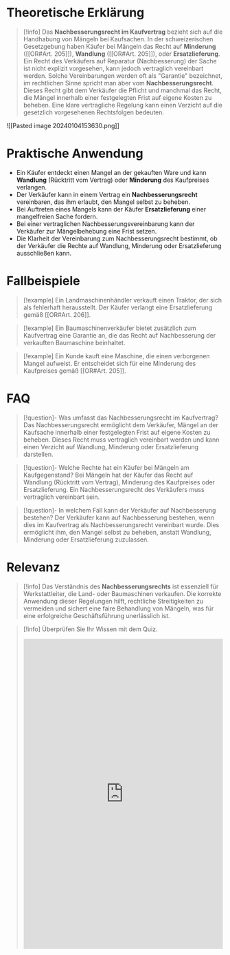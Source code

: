 # Theoretische Erklärung
>[!info] 
>Das **Nachbesserungsrecht im Kaufvertrag** bezieht sich auf die Handhabung von Mängeln bei Kaufsachen. In der schweizerischen Gesetzgebung haben Käufer bei Mängeln das Recht auf **Minderung** ([[OR#Art. 205]]), **Wandlung** ([[OR#Art. 205]]), oder **Ersatzlieferung**. Ein Recht des Verkäufers auf Reparatur (Nachbesserung) der Sache ist nicht explizit vorgesehen, kann jedoch vertraglich vereinbart werden. Solche Vereinbarungen werden oft als "Garantie" bezeichnet, im rechtlichen Sinne spricht man aber vom **Nachbesserungsrecht**. Dieses Recht gibt dem Verkäufer die Pflicht und manchmal das Recht, die Mängel innerhalb einer festgelegten Frist auf eigene Kosten zu beheben. Eine klare vertragliche Regelung kann einen Verzicht auf die gesetzlich vorgesehenen Rechtsfolgen bedeuten.

![[Pasted image 20240104153630.png]]
# Praktische Anwendung
- Ein Käufer entdeckt einen Mangel an der gekauften Ware und kann **Wandlung** (Rücktritt vom Vertrag) oder **Minderung** des Kaufpreises verlangen.
- Der Verkäufer kann in einem Vertrag ein **Nachbesserungsrecht** vereinbaren, das ihm erlaubt, den Mangel selbst zu beheben.
- Bei Auftreten eines Mangels kann der Käufer **Ersatzlieferung** einer mangelfreien Sache fordern.
- Bei einer vertraglichen Nachbesserungsvereinbarung kann der Verkäufer zur Mängelbehebung eine Frist setzen.
- Die Klarheit der Vereinbarung zum Nachbesserungsrecht bestimmt, ob der Verkäufer die Rechte auf Wandlung, Minderung oder Ersatzlieferung ausschließen kann.

# Fallbeispiele
>[!example] Ein Landmaschinenhändler verkauft einen Traktor, der sich als fehlerhaft herausstellt. Der Käufer verlangt eine Ersatzlieferung gemäß [[OR#Art. 206]].

>[!example] Ein Baumaschinenverkäufer bietet zusätzlich zum Kaufvertrag eine Garantie an, die das Recht auf Nachbesserung der verkauften Baumaschine beinhaltet.

>[!example] Ein Kunde kauft eine Maschine, die einen verborgenen Mangel aufweist. Er entscheidet sich für eine Minderung des Kaufpreises gemäß [[OR#Art. 205]].

# FAQ
>[!question]- Was umfasst das Nachbesserungsrecht im Kaufvertrag?
>Das Nachbesserungsrecht ermöglicht dem Verkäufer, Mängel an der Kaufsache innerhalb einer festgelegten Frist auf eigene Kosten zu beheben. Dieses Recht muss vertraglich vereinbart werden und kann einen Verzicht auf Wandlung, Minderung oder Ersatzlieferung darstellen.

>[!question]- Welche Rechte hat ein Käufer bei Mängeln am Kaufgegenstand?
>Bei Mängeln hat der Käufer das Recht auf Wandlung (Rücktritt vom Vertrag), Minderung des Kaufpreises oder Ersatzlieferung. Ein Nachbesserungsrecht des Verkäufers muss vertraglich vereinbart sein.

>[!question]- In welchem Fall kann der Verkäufer auf Nachbesserung bestehen?
>Der Verkäufer kann auf Nachbesserung bestehen, wenn dies im Kaufvertrag als Nachbesserungsrecht vereinbart wurde. Dies ermöglicht ihm, den Mangel selbst zu beheben, anstatt Wandlung, Minderung oder Ersatzlieferung zuzulassen.

# Relevanz
>[!info] 
>Das Verständnis des **Nachbesserungsrechts** ist essenziell für Werkstattleiter, die Land- oder Baumaschinen verkaufen. Die korrekte Anwendung dieser Regelungen hilft, rechtliche Streitigkeiten zu vermeiden und sichert eine faire Behandlung von Mängeln, was für eine erfolgreiche Geschäftsführung unerlässlich ist.


>[!info] Überprüfen Sie Ihr Wissen mit dem Quiz.
><iframe src="https://app.Lumi.education/api/v1/run/7Hn9tn/embed" width="100%" height="720" frameborder="0" allowfullscreen="allowfullscreen" allow="geolocation *; microphone *; camera *; midi *; encrypted-media *"></iframe><script src="https://app.Lumi.education/api/v1/h5p/core/js/h5p-resizer.js" charset="UTF-8" />
